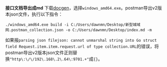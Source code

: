 **接口文档导出成md**
下载[docgen](https://github.com/thedevsaddam/docgen)，选择`windows_amd64.exe`。postman导出v2版本json文件，执行以下指令：
```
./windows_amd64.exe build -i C:/Users/dawnmn/Desktop/新型城域网.postman_collection.json -o C:/Users/dawnmn/Desktop/index.md -m
```
如果报`parsing json filejson: cannot unmarshal string into Go struct field Request.item.item.request.url of type collection.URL`的错误，将postman导出v2版本json文件正则替换`"http\:\/\/192\.168\.2\.64\:9701.+"`成`{}`。